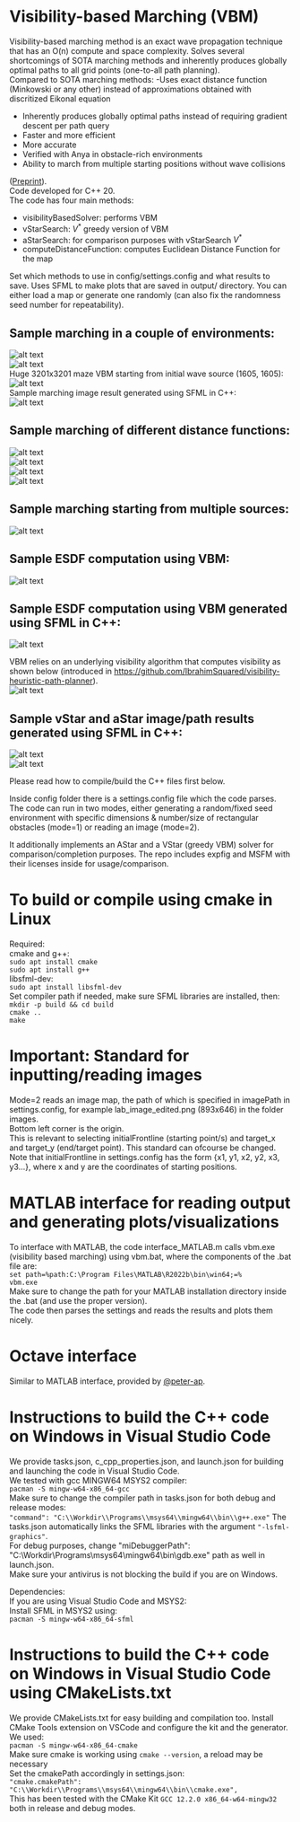 # Visibility-based Marching (VBM)
Visibility-based marching method is an exact wave propagation technique that has an O(n) compute and space complexity. Solves several shortcomings of SOTA marching methods and inherently produces globally optimal paths to all grid points (one-to-all path planning). <br>
Compared to SOTA marching methods:
-Uses exact distance function (Minkowski or any other) instead of approximations obtained with discritized Eikonal equation
- Inherently produces globally optimal paths instead of requiring gradient descent per path query
- Faster and more efficient
- More accurate
- Verified with Anya in obstacle-rich environments
- Ability to march from multiple starting positions without wave collisions

([Preprint](https://ieeexplore.ieee.org/document/10679927)). <br>
Code developed for C++ 20. <br>
The code has four main methods: <br>
- visibilityBasedSolver: performs VBM <br>
- vStarSearch: $V^*$ greedy version of VBM <br>
- aStarSearch: for comparison purposes with vStarSearch $V^*$ <br>
- computeDistanceFunction: computes Euclidean Distance Function for the map <br>

Set which methods to use in config/settings.config and what results to save. Uses SFML to make plots that are saved in output/ directory. You can either load a map or generate one randomly (can also fix the randomness seed number for repeatability). 

## Sample marching in a couple of environments: <br>
![alt text](https://github.com/IbrahimSquared/visibility-based-marching/blob/main/images/examples/euclidean.png) <br>
![alt text](https://github.com/IbrahimSquared/visibility-based-marching/blob/main/images/examples/AcrossTheCape.png) <br>
Huge 3201x3201 maze VBM starting from initial wave source (1605, 1605): <br>
![alt text](https://github.com/IbrahimSquared/visibility-based-marching/blob/main/images/examples/test_huge_maze.png) <br>
Sample marching image result generated using SFML in C++: <br>
![alt text](https://github.com/IbrahimSquared/visibility-based-marching/blob/main/images/examples/visibilityBasedSolver.png) <br>

## Sample marching of different distance functions: <br>
![alt text](https://github.com/IbrahimSquared/visibility-based-marching/blob/main/images/examples/chessboard.png) <br>
![alt text](https://github.com/IbrahimSquared/visibility-based-marching/blob/main/images/examples/cityblock.png) <br>
![alt text](https://github.com/IbrahimSquared/visibility-based-marching/blob/main/images/examples/cubic.png) <br>
![alt text](https://github.com/IbrahimSquared/visibility-based-marching/blob/main/images/examples/quasiEuclidean.png) <br>

## Sample marching starting from multiple sources: <br>
![alt text](https://github.com/IbrahimSquared/visibility-based-marching/blob/main/images/examples/multiple_sources.png) <br>

## Sample ESDF computation using VBM: <br>
![alt text](https://github.com/IbrahimSquared/visibility-based-marching/blob/main/images/examples/ESDF.png) <br>

## Sample ESDF computation using VBM generated using SFML in C++: <br>
![alt text](https://github.com/IbrahimSquared/visibility-based-marching/blob/main/images/examples/distanceFunction.png) <br>

VBM relies on an underlying visibility algorithm that computes visibility as shown below (introduced in https://github.com/IbrahimSquared/visibility-heuristic-path-planner). <br>
![alt text](https://github.com/IbrahimSquared/visibility-based-marching/blob/main/images/examples/visibility_polygon.jpg) <br>

## Sample vStar and aStar image/path results generated using SFML in C++: <br>
![alt text](https://github.com/IbrahimSquared/visibility-based-marching/blob/main/images/examples/vstar.png) <br>
![alt text](https://github.com/IbrahimSquared/visibility-based-marching/blob/main/images/examples/astar.png) <br>

Please read how to compile/build the C++ files first below. <br>

Inside config folder there is a settings.config file which the code parses. The code can run in two modes, either generating a random/fixed seed environment with specific dimensions & number/size of rectangular obstacles (mode=1) or reading an image (mode=2). <br>

It additionally implements an AStar and a VStar (greedy VBM) solver for comparison/completion purposes.
The repo includes expfig and MSFM with their licenses inside for usage/comparison. <br>

# To build or compile using cmake in Linux
Required: <br>
cmake and g++: <br>
``` sudo apt install cmake ``` <br>
``` sudo apt install g++ ``` <br>
libsfml-dev: <br>
``` sudo apt install libsfml-dev ``` <br>
Set compiler path if needed, make sure SFML libraries are installed, then: <br>
``` mkdir -p build && cd build ``` <br>
``` cmake .. ``` <br>
``` make ```

# Important: Standard for inputting/reading images 
Mode=2 reads an image map, the path of which is specified in imagePath in settings.config, for example lab_image_edited.png (893x646) in the folder images. <br>
Bottom left corner is the origin. <br>
This is relevant to selecting initialFrontline (starting point/s) and target_x and target_y (end/target point). This standard can ofcourse be changed.
Note that initialFrontline in settings.config has the form {x1, y1, x2, y2, x3, y3...}, where x and y are the coordinates of starting positions.

# MATLAB interface for reading output and generating plots/visualizations
To interface with MATLAB, the code interface_MATLAB.m calls vbm.exe (visibility based marching) using vbm.bat, where the components of the .bat file are: <br>
``` set path=%path:C:\Program Files\MATLAB\R2022b\bin\win64;=% ``` <br>
``` vbm.exe ``` <br>
Make sure to change the path for your MATLAB installation directory inside the .bat (and use the proper version). <br>
The code then parses the settings and reads the results and plots them nicely.

# Octave interface
Similar to MATLAB interface, provided by [@peter-ap](https://github.com/peter-ap).


# Instructions to build the C++ code on Windows in Visual Studio Code
We provide tasks.json, c_cpp_properties.json, and launch.json for building and launching the code in Visual Studio Code. <br>
We tested with gcc MINGW64 MSYS2 compiler: <br>
``` pacman -S mingw-w64-x86_64-gcc ``` <br>
Make sure to change the compiler path in tasks.json for both debug and release modes: <br>
``` "command": "C:\\Workdir\\Programs\\msys64\\mingw64\\bin\\g++.exe" ```
The tasks.json automatically links the SFML libraries with the argument ``` "-lsfml-graphics" ```. <br>
For debug purposes, change "miDebuggerPath": "C:\\Workdir\\Programs\\msys64\\mingw64\\bin\\gdb.exe" path as well in launch.json. <br>
Make sure your antivirus is not blocking the build if you are on Windows. <br>

Dependencies: <br>
If you are using Visual Studio Code and MSYS2: <br>
Install SFML in MSYS2 using:  <br>
``` pacman -S mingw-w64-x86_64-sfml ``` <br>

# Instructions to build the C++ code on Windows in Visual Studio Code using CMakeLists.txt
We provide CMakeLists.txt for easy building and compilation too. Install CMake Tools extension on VSCode and configure the kit and the generator. <br>
We used: <br>
``` pacman -S mingw-w64-x86_64-cmake ``` <br>
Make sure cmake is working using ``` cmake --version ```, a reload may be necessary <br>
Set the cmakePath accordingly in settings.json: <br>
``` "cmake.cmakePath": "C:\\Workdir\\Programs\\msys64\\mingw64\\bin\\cmake.exe", ``` <br>
This has been tested with the CMake Kit ``` GCC 12.2.0 x86_64-w64-mingw32 ``` both in release and debug modes.

